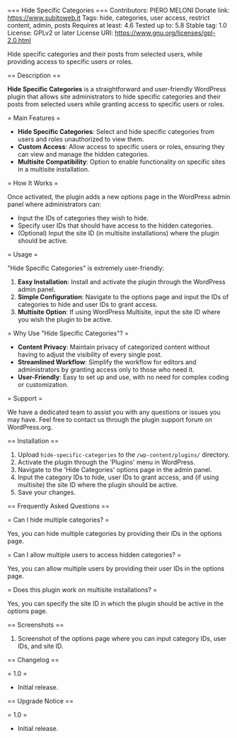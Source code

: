 === Hide Specific Categories ===
Contributors: PIERO MELONI
Donate link: https://www.subitoweb.it
Tags: hide, categories, user access, restrict content, admin, posts
Requires at least: 4.6
Tested up to: 5.8
Stable tag: 1.0
License: GPLv2 or later
License URI: https://www.gnu.org/licenses/gpl-2.0.html

Hide specific categories and their posts from selected users, while providing access to specific users or roles.

== Description ==

**Hide Specific Categories** is a straightforward and user-friendly WordPress plugin that allows site administrators to hide specific categories and their posts from selected users while granting access to specific users or roles.

= Main Features =

- **Hide Specific Categories**: Select and hide specific categories from users and roles unauthorized to view them.
- **Custom Access**: Allow access to specific users or roles, ensuring they can view and manage the hidden categories.
- **Multisite Compatibility**: Option to enable functionality on specific sites in a multisite installation.

= How It Works =

Once activated, the plugin adds a new options page in the WordPress admin panel where administrators can:

- Input the IDs of categories they wish to hide.
- Specify user IDs that should have access to the hidden categories.
- (Optional) Input the site ID (in multisite installations) where the plugin should be active.

= Usage =

"Hide Specific Categories" is extremely user-friendly:

1. **Easy Installation**: Install and activate the plugin through the WordPress admin panel.
2. **Simple Configuration**: Navigate to the options page and input the IDs of categories to hide and user IDs to grant access.
3. **Multisite Option**: If using WordPress Multisite, input the site ID where you wish the plugin to be active.

= Why Use "Hide Specific Categories"? =

- **Content Privacy**: Maintain privacy of categorized content without having to adjust the visibility of every single post.
- **Streamlined Workflow**: Simplify the workflow for editors and administrators by granting access only to those who need it.
- **User-Friendly**: Easy to set up and use, with no need for complex coding or customization.

= Support =

We have a dedicated team to assist you with any questions or issues you may have. Feel free to contact us through the plugin support forum on WordPress.org.

== Installation ==

1. Upload `hide-specific-categories` to the `/wp-content/plugins/` directory.
2. Activate the plugin through the 'Plugins' menu in WordPress.
3. Navigate to the 'Hide Categories' options page in the admin panel.
4. Input the category IDs to hide, user IDs to grant access, and (if using multisite) the site ID where the plugin should be active.
5. Save your changes.

== Frequently Asked Questions ==

= Can I hide multiple categories? =

Yes, you can hide multiple categories by providing their IDs in the options page.

= Can I allow multiple users to access hidden categories? =

Yes, you can allow multiple users by providing their user IDs in the options page.

= Does this plugin work on multisite installations? =

Yes, you can specify the site ID in which the plugin should be active in the options page.

== Screenshots ==

1. Screenshot of the options page where you can input category IDs, user IDs, and site ID.

== Changelog ==

= 1.0 =
* Initial release.

== Upgrade Notice ==

= 1.0 =
* Initial release.

